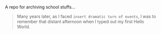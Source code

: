 A repo for archiving school stuffs...

> Many years later, as I faced `insert dramatic turn of events`, I was to remember that distant afternoon when I typed out my first Hello World.
